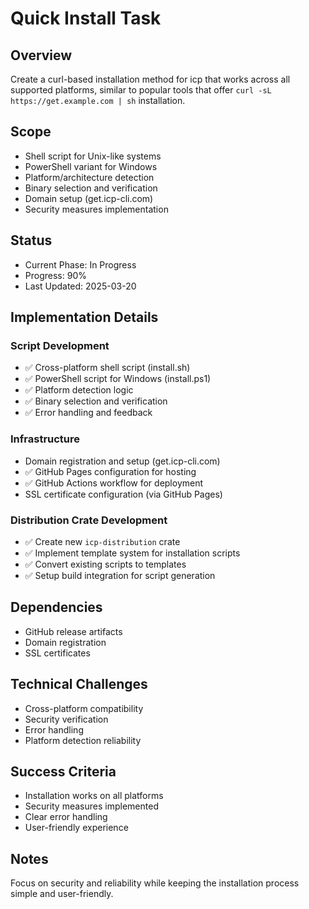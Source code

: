 # Quick Install Task

## Overview

Create a curl-based installation method for icp that works across all supported platforms, similar to popular tools that offer `curl -sL https://get.example.com | sh` installation.

## Scope

- Shell script for Unix-like systems
- PowerShell variant for Windows
- Platform/architecture detection
- Binary selection and verification
- Domain setup (get.icp-cli.com)
- Security measures implementation

## Status

- Current Phase: In Progress
- Progress: 90%
- Last Updated: 2025-03-20

## Implementation Details

### Script Development

- ✅ Cross-platform shell script (install.sh)
- ✅ PowerShell script for Windows (install.ps1)
- ✅ Platform detection logic
- ✅ Binary selection and verification
- ✅ Error handling and feedback

### Infrastructure

- Domain registration and setup (get.icp-cli.com)
- ✅ GitHub Pages configuration for hosting
- ✅ GitHub Actions workflow for deployment
- SSL certificate configuration (via GitHub Pages)

### Distribution Crate Development

- ✅ Create new `icp-distribution` crate
- ✅ Implement template system for installation scripts
- ✅ Convert existing scripts to templates
- ✅ Setup build integration for script generation

## Dependencies

- GitHub release artifacts
- Domain registration
- SSL certificates

## Technical Challenges

- Cross-platform compatibility
- Security verification
- Error handling
- Platform detection reliability

## Success Criteria

- Installation works on all platforms
- Security measures implemented
- Clear error handling
- User-friendly experience

## Notes

Focus on security and reliability while keeping the installation process simple and user-friendly.
